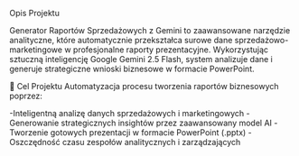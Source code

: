 Opis Projektu

Generator Raportów Sprzedażowych z Gemini to zaawansowane narzędzie analityczne, które automatycznie przekształca surowe dane sprzedażowo-marketingowe w profesjonalne raporty prezentacyjne. Wykorzystując sztuczną inteligencję Google Gemini 2.5 Flash, system analizuje dane i generuje strategiczne wnioski biznesowe w formacie PowerPoint.

🎯 Cel Projektu
Automatyzacja procesu tworzenia raportów biznesowych poprzez:

-Inteligentną analizę danych sprzedażowych i marketingowych
-Generowanie strategicznych insightów przez zaawansowany model AI
-Tworzenie gotowych prezentacji w formacie PowerPoint (.pptx)
-Oszczędność czasu zespołów analitycznych i zarządzających

